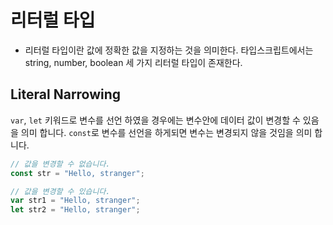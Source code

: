 # 리터럴 타입

- 리터럴 타입이란 값에 정확한 값을 지정하는 것을 의미한다. 타입스크립트에서는 string, number, boolean 세 가지 리터럴 타입이 존재한다.

## Literal Narrowing

`var`, `let` 키워드로 변수를 선언 하였을 경우에는 변수안에 데이터 값이 변경할 수 있음을 의미 합니다. `const`로 변수를 선언을 하게되면 변수는 변경되지 않을 것임을 의미 합니다.

```js
// 값을 변경할 수 없습니다.
const str = "Hello, stranger";

// 값을 변경할 수 있습니다.
var str1 = "Hello, stranger";
let str2 = "Hello, stranger";
```
